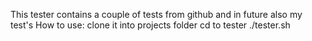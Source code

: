 This tester contains a couple of tests from github and in future also my test's 
How to use:
clone it into projects folder
cd to tester
./tester.sh
